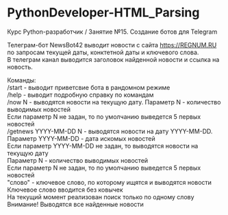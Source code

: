 # PythonDeveloper-HTML_Parsing
Курс Python-разработчик / Занятие №15. Создание ботов для Telegram  

  
Телеграм-бот NewsBot42 выводит новости с сайта https://REGNUM.RU по запросам текущей даты, конктетной даты и ключевого слова.  
В телеграм канал выводится заголовок найденной новости и ссылка на новость.  

Команды:  
/start  - выводит приветсвие бота в рандомном режиме  
/help   - выводит подробную справку по командам  
/now N  - выводятся новости на текущую дату. Параметр N - количество выводимых новостей  
		  Если параметр N не задан, то по умолчанию выведется 5 первых новостей  
/getnews YYYY-MM-DD N - выводятся новости на дату YYYY-MM-DD. Параметр YYYY-MM-DD - дата искомых новостей  
		  Если параметр YYYY-MM-DD не задан, то выводятся новости на текущую дату  
		  Параметр N - количество выводимых новостей  
		  Если параметр N не задан, то по умолчанию выведется 5 первых новостей  
"слово" - ключевое слово, по которому ищятся и выводятся новости  
		  Ключевое слово вводится без ковычек  
		  На текущий момент реализован поиск только по одному слову  
		  Внимание! Выводятся все найденные новости  
